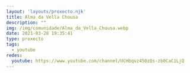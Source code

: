 ```yaml
---
layout: 'layouts/proxecto.njk'
title: Alma da Vella Chousa
description: ""
img: /img/comunidade/Alma_da_Vella_Chousa.webp
date: 2021-03-28 19:35:41
type: proxecto
tags:
  - youtube
redes:
  youtube: https://www.youtube.com/channel/UCHbqvz450zQs-zb0CaC1LjQ
---
```

